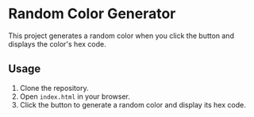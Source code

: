 # Random Color Generator

This project generates a random color when you click the button and displays the color's hex code.

## Usage

1. Clone the repository.
2. Open `index.html` in your browser.
3. Click the button to generate a random color and display its hex code.
